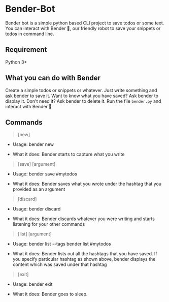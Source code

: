# Bender-Bot

Bender bot is a simple python based CLI project to save todos or some text. You can interact with Bender 🤖, our friendly robot to save your snippets or todos in command line. 

## Requirement
Python 3+

## What you can do with Bender

Create a simple todos or snippets or whatever. Just write something and ask bender to save it. Want to know what you have saved? Ask bender to display it. Don't need it? Ask bender to delete it. Run the file ```bender.py``` and interact with Bender 🤖

## Commands

>[new]

* Usage: 
bender new

* What it does:
Bender starts to capture what you write

>[save] [argument]

* Usage:
bender save #mytodos

* What it does:
Bender saves what you wrote under the hashtag that you provided as an argument

>[discard]

* Usage:
bender discard

* What it does:
Bender discards whatever you were writing and starts listening for your other commands

>[list] [argument]

* Usage:
bender list --tags
bender list #mytodos

* What it does:
Bender lists out all the hashtags that you have saved. If you specify particular hashtag as shown above, bender displays the content which was saved under that hashtag

>[exit]

* Usage:
bender exit

* What it does:
Bender goes to sleep.









